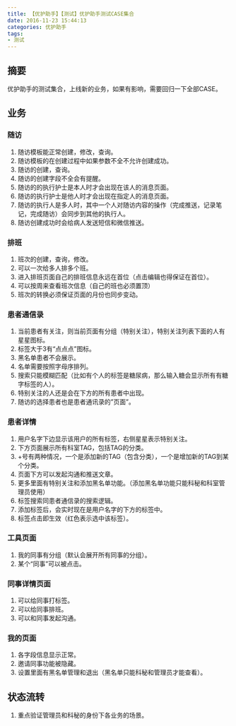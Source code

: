 ```yaml
---
title: 【优护助手】【测试】优护助手测试CASE集合
date: 2016-11-23 15:44:13
categories: 优护助手
tags:
- 测试
---
```

## 摘要
优护助手的测试集合，上线新的业务，如果有影响，需要回归一下全部CASE。
<!--more-->

## 业务
### 随访
1. 随访模板能正常创建，修改，查询。
2. 随访模板的在创建过程中如果参数不全不允许创建成功。
3. 随访的创建，查询。
4. 随访的创建字段不全会有提醒。
5. 随访的的执行护士是本人时才会出现在该人的消息页面。
6. 随访的执行护士是他人时才会出现在指定人的消息页面。
7. 随访的执行人是多人时，其中一个人对随访内容的操作（完成推送，记录笔记，完成随访）会同步到其他的执行人。
8. 随访创建成功时会给病人发送短信和微信推送。
### 排班
1. 班次的创建，查询，修改。
2. 可以一次给多人排多个班。
3. 进入排班页面自己的排班信息永远在首位（点击编辑也得保证在首位）。
4. 可以按周来查看班次信息（自己的班也必须置顶）
5. 班次的转换必须保证页面的月份也同步变动。
### 患者通信录
1. 当前患者有关注，则当前页面有分组（特别关注），特别关注列表下面的人有星星图标。
2. 标签大于3有“点点点”图标。
3. 黑名单患者不会展示。
4. 名单需要按照字母序排列。
5. 搜索只能模糊匹配（比如有个人的标签是糖尿病，那么输入糖会显示所有有糖字标签的人）。
6. 特别关注的人还是会在下方的所有患者中出现。
7. 随访的选择患者也是患者通讯录的”页面”。
### 患者详情
1. 用户名字下边显示该用户的所有标签，右侧星星表示特别关注。
2. 下方页面展示所有科室TAG，包括TAG的分类。
3. +号有两种情况，一个是添加新的TAG（包含分类），一个是增加新的TAG到某个分类。
4. 页面下方可以发起沟通和推送文章。
5. 更多里面有特别关注和添加黑名单功能。（添加黑名单功能只能科秘和科室管理员使用）
6. 标签搜索同患者通信录的搜索逻辑。
7. 添加标签后，会实时现在是用户名字的下方的标签中。
8. 标签点击即生效（红色表示选中该标签）。
### 工具页面
1. 我的同事有分组（默认会展开所有同事的分组）。
2. 某个“同事”可以被点击。
### 同事详情页面
1. 可以给同事打标签。
2. 可以给同事排班。
3. 可以和同事发起沟通。
### 我的页面
1. 各字段信息显示正常。
2. 邀请同事功能被隐藏。
3. 设置里面有黑名单管理和退出（黑名单只能科秘和管理员才能查看）。
## 状态流转
1. 重点验证管理员和科秘的身份下各业务的场景。



